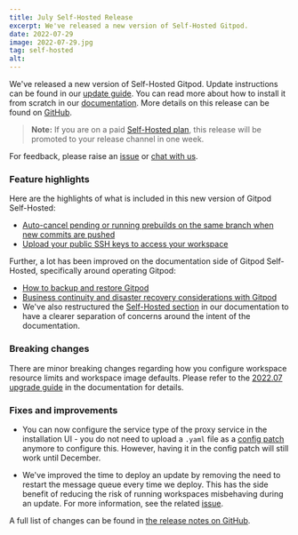 ```yaml
---
title: July Self-Hosted Release
excerpt: We've released a new version of Self-Hosted Gitpod.
date: 2022-07-29
image: 2022-07-29.jpg
tag: self-hosted
alt:
---
```


<script>
  import Contributors from "$lib/components/changelog/contributors.svelte";
  import Badge from "$lib/components/changelog/badge.svelte"
</script>

We've released a new version of Self-Hosted Gitpod. Update instructions can be found in our [update guide](https://www.gitpod.io/docs/self-hosted/updating). You can read more about how to install it from scratch in our [documentation](https://www.gitpod.io/docs/self-hosted). More details on this release can be found on [GitHub](https://github.com/gitpod-io/gitpod/releases).

> **Note:** If you are on a paid [Self-Hosted plan](../self-hosted), this release will be promoted to your release channel in one week.

For feedback, please raise an [issue](https://github.com/gitpod-io/gitpod/issues/new?assignees=&labels=bug&template=bug_report.yml) or [chat with us](https://www.gitpod.io/chat).

<p><Contributors usernames="nandajavarma,MrSimonEmms,Pothulapati,corneliusludmann,adrienthebo,lucasvaltl" /></p>

### Feature highlights

Here are the highlights of what is included in this new version of Gitpod Self-Hosted:

- [Auto-cancel pending or running prebuilds on the same branch when new commits are pushed](../changelog/bring-your-own-workspace-ssh-keys)
- [Upload your public SSH keys to access your workspace](../changelog/auto-cancel-prebuilds-on-outdated-commits)

Further, a lot has been improved on the documentation side of Gitpod Self-Hosted, specifically around operating Gitpod:

- [How to backup and restore Gitpod](../docs/self-hosted/backup-restore)
- [Business continuity and disaster recovery considerations with Gitpod](../docs/self-hosted/disaster-recovery)
- We've also restructured the [Self-Hosted section](../docs/self-hosted) in our documentation to have a clearer separation of concerns around the intent of the documentation.

### Breaking changes

There are minor breaking changes regarding how you configure workspace resource limits and workspace image defaults. Please refer to the [2022.07 upgrade guide](../docs/self-hosted/upgrade-guides#202207) in the documentation for details.

### Fixes and improvements

- You can now configure the service type of the proxy service in the installation UI - you do not need to upload a `.yaml` file as a [config patch](../docs/self-hosted/config-patches) anymore to configure this. However, having it in the config patch will still work until December.

- We've improved the time to deploy an update by removing the need to restart the message queue every time we deploy. This has the side benefit of reducing the risk of running workspaces misbehaving during an update. For more information, see the related [issue](https://github.com/gitpod-io/gitpod/pull/11096).

A full list of changes can be found in [the release notes on GitHub](https://github.com/gitpod-io/gitpod/releases).
